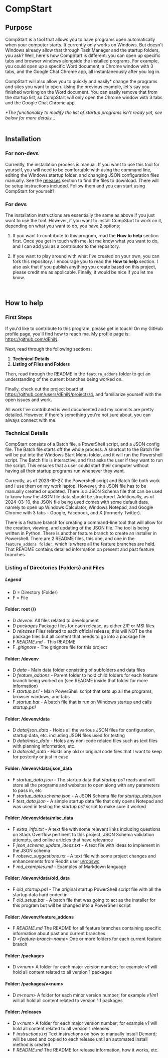 # CompStart

## Purpose

CompStart is a tool that allows you to have programs open automatically when your computer starts. It currently only works on Windows. But doesn't Windows already allow that through Task Manager and the startup folders, you ask? Well, here's how CompStart is different: you can open up specific tabs and browser windows alongside the installed programs. For example, you could open up a specific Word document, a Chrome window with 3 tabs, and the Google Chat Chrome app, all instantaneously after you log in.

CompStart will also allow you to quickly and easily\* change the programs and sites you want to open. Using the previous example, let's say you finished working on the Word document. You can easily remove that from the startup list, so CompStart will only open the Chrome window with 3 tabs and the Google Chat Chrome app.

_\*The functionality to modify the list of startup programs isn't ready yet, see below for more details..._
<br>
<br>

## Installation

### For non-devs

Currently, the installation process is manual. If you want to use this tool for yourself, you will need to be comfortable with using the command line, editing the Windows startup folder, and changing JSON configuration files manually. See the [releases](https://github.com/dEhiN/CompStart/releases) section to find the files to download. There will be setup instructions included. Follow them and you can start using CompStart for yourself!

### For devs

The installation instructions are essentially the same as above if you just want to use the tool. However, if you want to install CompStart to work on it, depending on what you want to do, you have 2 options:

1. If you want to contribute to this program, read the **How to help** section first. Once you get in touch with me, let me know what you want to do, and I can add you as a contributor to the repository.

2. If you want to play around with what I've created on your own, you can fork this repository. I encourage you to read the **How to help** section. I also ask that if you publish anything you create based on this project, please credit me as applicable. Finally, it would be nice if you let me know.
<br>

## How to help

### First Steps

If you'd like to contribute to this program, please get in touch! On my GitHub profile page, you'll find how to reach me. My profile page is: https://github.com/dEhiN.

Next, read through the following sections:

1. **Technical Details**
2. **Listing of Files and Folders**

Then, read through the README in the <code>feature_addons</code> folder to get an understanding of the current branches being worked on.

Finally, check out the project board at https://github.com/users/dEhiN/projects/4, and familiarize yourself with the open issues and work.

All work I've contributed is well documented and my commits are pretty detailed. However, if there's something you're not sure about, you can always connect with me.

### Technical Details

CompStart consists of a Batch file, a PowerShell script, and a JSON config file. The Batch file starts off the whole process. A shortcut to the Batch file will be put into the Windows Start Menu folder, and it will run the Powershell script. The Batch file is interactive, and first asks the user if they want to run the script. This ensures that a user could start their computer without having all their startup programs run whenever they want.

Currently, as of 2023-10-27, the Powershell script and Batch file both work and I use them on my work laptop. However, the JSON file has to be manually created or updated. There is a JSON Schema file that can be used to know how the JSON file data should be structured. Additionally, as of 2024-03-10, the JSON file being used comes with some default data, namely to open up Windows Calculator, Windows Notepad, and Google Chrome with 3 tabs - Google, Facebook, and X (formerly Twitter).

There is a feature branch for creating a command-line tool that will allow for the creation, viewing, and updating of the JSON file. The tool is being written in Python. There is another feature branch to create an installer in Powershell. There are 2 README files, this one, and one in the <code>feature_addons folder</code>, which is where all the feature branches are held. That README contains detailed information on present and past feature branches.

### Listing of Directories (Folders) and Files

##### Legend

- D = Directory (Folder)
- F = File

#### Folder: root (/)

- D _devenv_: All files related to development
- D _packages_ Package files for each release, as either ZIP or MSI files
- D _releases_ Files related to each official release; this will NOT be the package files but all content that needs to go into a package file
- F _README.md_ - This README
- F _.gitignore_ - The gitignore file for this project

#### Folder: /devenv

- D _data_ - Main data folder consisting of subfolders and data files
- D _feature_addons_ - Parent folder to hold child folders for each feature branch being worked on (see README inside that folder for more information)
- F _startup.ps1_ - Main PowerShell script that sets up all the programs, browser windows, and tabs
- F _startup.bat_ - A batch file that is run on Windows startup and calls _startup.ps1_

#### Folder: /devenv/data

- D _data/json_data_ - Holds all the various JSON files for configuration, startup data, etc. including JSON files used for testing
- D _data/misc_data_ - Holds any non-code related files such as text files with planning information, etc.
- D _data/old_data_ - Holds any old or original code files that I want to keep for posterity or just in case

#### Folder: /devenv/data/json_data

- F _startup_data.json_ - The startup data that _startup.ps1_ reads and will store all the programs and websites to open along with any parameters to pass in, etc
- F _startup_data.schema.json_ - A JSON Schema file for _startup_data.json_
- F _test_data.json_ - A simple startup data file that only opens Notepad and was used in testing the _startup.ps1_ script to make sure it worked

#### Folder: /devenv/data/misc_data

- F _extra_info.txt_ - A text file with some relevant links including questions on Stack Overflow pertinent to this project, JSON Schema validation attempts, and online articles that have relevance
- F _json_schema_update_ideas.txt_ - A text file with ideas to implement in the JSON schema
- F _robswc_suggestions.txt_ - A text file with some project changes and enhancements from Reddit user <a href="https://www.reddit.com/u/robswc">u/robswc</a>
- F _md_examples.md_ - Examples of Markdown language

#### Folder: /devenv/data/old_data

- F _old_startup.ps1_ - The original startup PowerShell script file with all the startup data hard coded in
- F _old_setup.bat_ - A batch file that was going to act as the installer for this program but will be changed into a PowerShell script

#### Folder: /devenv/feature_addons

- F _README.md_ The README for all feature branches containing specific information about past and current branches
- D _\<feature-branch-name>_ One or more folders for each current feature branch

#### Folder: /packages

- D _v\<num>_ A folder for each major version number; for example _v1_ will hold all content related to all version 1 packages

#### Folder: /packages/v\<num>

- D _m\<num>_ A folder for each minor version number; for example _v1/m1_ will all hold all content related to version 1.1 packages

#### Folder: /releases

- D _v\<num>_ A folder for each major version number; for example _v1_ will hold all content related to all version 1 releases
- F _instructions.txt_ Text instructions on how to manually install Demord; will be used and copied to each release until an automated install method is created
- F _README.md_ The README for release information, how it works, etc.
